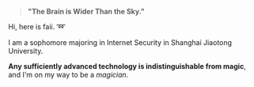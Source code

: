 > **"The Brain is Wider Than the Sky."**

  Hi, here is faii. :loop:  
  
  I am a sophomore majoring in Internet Security in Shanghai Jiaotong University.
  
  **Any sufficiently advanced technology is indistinguishable from magic**, and I'm on my way to be a *magician*.
  
  
